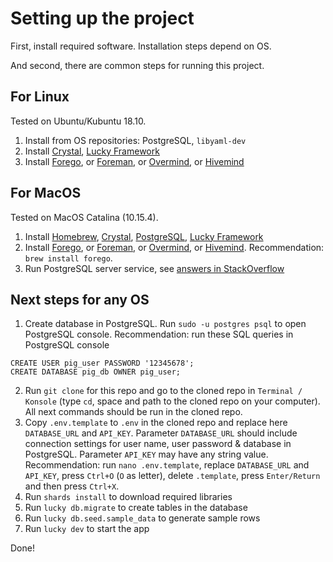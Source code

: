 # Setting up the project

First, install required software. Installation steps depend on OS.

And second, there are common steps for running this project.

## For Linux

Tested on Ubuntu/Kubuntu 18.10.

1. Install from OS repositories: PostgreSQL, `libyaml-dev`
2. Install
   [Crystal](https://crystal-lang.org/install/),
   [Lucky Framework](https://luckyframework.org/guides/getting-started/installing)
3. Install
   [Forego](https://dl.equinox.io/ddollar/forego/stable), or
   [Foreman](https://github.com/ddollar/foreman), or
   [Overmind](https://github.com/DarthSim/overmind), or
   [Hivemind](https://github.com/DarthSim/hivemind)

## For MacOS

Tested on MacOS Catalina (10.15.4).

1. Install
   [Homebrew](https://brew.sh/),
   [Crystal](https://crystal-lang.org/install/),
   [PostgreSQL](https://www.postgresql.org/download/),
   [Lucky Framework](https://luckyframework.org/guides/getting-started/installing)
2. Install
   [Forego](https://dl.equinox.io/ddollar/forego/stable), or
   [Foreman](https://github.com/ddollar/foreman), or
   [Overmind](https://github.com/DarthSim/overmind), or
   [Hivemind](https://github.com/DarthSim/hivemind).
   Recommendation: `brew install forego`.
3. Run PostgreSQL server service, see 
   [answers in StackOverflow](https://stackoverflow.com/questions/7975556/how-to-start-postgresql-server-on-mac-os-x#answers)

## Next steps for any OS

1. Create database in PostgreSQL. Run `sudo -u postgres psql` to open PostgreSQL console.
   Recommendation: run these SQL queries in PostgreSQL console
```
CREATE USER pig_user PASSWORD '12345678';
CREATE DATABASE pig_db OWNER pig_user;
```
2. Run `git clone` for this repo and go to the cloned repo in `Terminal / Konsole` (type `cd`,
   space and path to the cloned repo on your computer). All next commands should be run in the
   cloned repo.
3. Copy `.env.template` to `.env` in the cloned repo and replace here `DATABASE_URL` and `API_KEY`.
   Parameter `DATABASE_URL` should include connection settings for user name, user password &
   database in PostgreSQL. Parameter `API_KEY` may have any string value. Recommendation: run
   `nano .env.template`, replace `DATABASE_URL` and `API_KEY`, press `Ctrl+O` (`O` as letter),
   delete `.template`, press `Enter/Return` and then press `Ctrl+X`.
4. Run `shards install` to download required libraries
5. Run `lucky db.migrate` to create tables in the database
6. Run `lucky db.seed.sample_data` to generate sample rows
7. Run `lucky dev` to start the app

Done!
